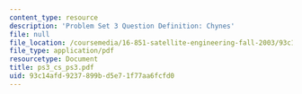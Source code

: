 ```yaml
---
content_type: resource
description: 'Problem Set 3 Question Definition: Chynes'
file: null
file_location: /coursemedia/16-851-satellite-engineering-fall-2003/93c14afd9237899bd5e71f77aa6fcfd0_ps3_cs_ps3.pdf
file_type: application/pdf
resourcetype: Document
title: ps3_cs_ps3.pdf
uid: 93c14afd-9237-899b-d5e7-1f77aa6fcfd0
---
```

